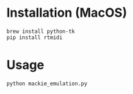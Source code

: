 # Installation (MacOS)

```
brew install python-tk
pip install rtmidi
```

# Usage

```
python mackie_emulation.py
```

